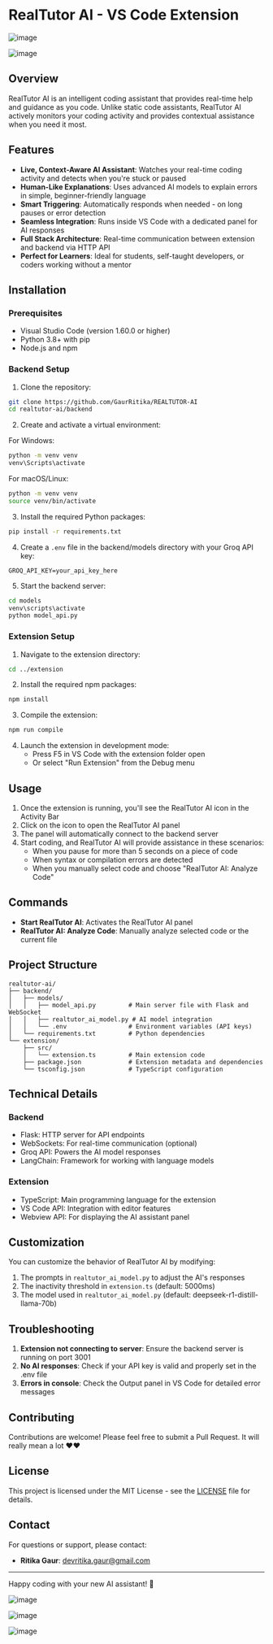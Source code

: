 # RealTutor AI - VS Code Extension

![image](https://github.com/user-attachments/assets/c3da398c-f055-4768-b432-2f715d38cc40)

![image](https://github.com/user-attachments/assets/ea14417b-420b-4ba6-978f-66e89421e376)




## Overview

RealTutor AI is an intelligent coding assistant that provides real-time help and guidance as you code. Unlike static code assistants, RealTutor AI actively monitors your coding activity and provides contextual assistance when you need it most.

## Features

- **Live, Context-Aware AI Assistant**: Watches your real-time coding activity and detects when you're stuck or paused
- **Human-Like Explanations**: Uses advanced AI models to explain errors in simple, beginner-friendly language
- **Smart Triggering**: Automatically responds when needed - on long pauses or error detection
- **Seamless Integration**: Runs inside VS Code with a dedicated panel for AI responses
- **Full Stack Architecture**: Real-time communication between extension and backend via HTTP API
- **Perfect for Learners**: Ideal for students, self-taught developers, or coders working without a mentor

## Installation

### Prerequisites

- Visual Studio Code (version 1.60.0 or higher)
- Python 3.8+ with pip
- Node.js and npm

### Backend Setup

1. Clone the repository:
```bash
git clone https://github.com/GaurRitika/REALTUTOR-AI
cd realtutor-ai/backend
```

2. Create and activate a virtual environment:

For Windows:
```bash
python -m venv venv
venv\Scripts\activate
```

For macOS/Linux:
```bash
python -m venv venv
source venv/bin/activate
```

3. Install the required Python packages:
```bash
pip install -r requirements.txt
```

4. Create a `.env` file in the backend/models directory with your Groq API key:
```
GROQ_API_KEY=your_api_key_here
```

5. Start the backend server:
```bash
cd models
venv\scripts\activate
python model_api.py
```

### Extension Setup

1. Navigate to the extension directory:
```bash
cd ../extension
```

2. Install the required npm packages:
```bash
npm install
```

3. Compile the extension:
```bash
npm run compile
```

4. Launch the extension in development mode:
   - Press F5 in VS Code with the extension folder open
   - Or select "Run Extension" from the Debug menu

## Usage

1. Once the extension is running, you'll see the RealTutor AI icon in the Activity Bar
2. Click on the icon to open the RealTutor AI panel
3. The panel will automatically connect to the backend server
4. Start coding, and RealTutor AI will provide assistance in these scenarios:
   - When you pause for more than 5 seconds on a piece of code
   - When syntax or compilation errors are detected
   - When you manually select code and choose "RealTutor AI: Analyze Code"

## Commands

- **Start RealTutor AI**: Activates the RealTutor AI panel
- **RealTutor AI: Analyze Code**: Manually analyze selected code or the current file

## Project Structure

```
realtutor-ai/
├── backend/
│   ├── models/
│   │   ├── model_api.py         # Main server file with Flask and WebSocket
│   │   ├── realtutor_ai_model.py # AI model integration
│   │   └── .env                 # Environment variables (API keys)
│   └── requirements.txt         # Python dependencies
└── extension/
    ├── src/
    │   └── extension.ts         # Main extension code
    ├── package.json             # Extension metadata and dependencies
    └── tsconfig.json            # TypeScript configuration
```

## Technical Details

### Backend
- Flask: HTTP server for API endpoints
- WebSockets: For real-time communication (optional)
- Groq API: Powers the AI model responses
- LangChain: Framework for working with language models

### Extension
- TypeScript: Main programming language for the extension
- VS Code API: Integration with editor features
- Webview API: For displaying the AI assistant panel

## Customization

You can customize the behavior of RealTutor AI by modifying:
1. The prompts in `realtutor_ai_model.py` to adjust the AI's responses
2. The inactivity threshold in `extension.ts` (default: 5000ms)
3. The model used in `realtutor_ai_model.py` (default: deepseek-r1-distill-llama-70b)

## Troubleshooting

1. **Extension not connecting to server**: Ensure the backend server is running on port 3001
2. **No AI responses**: Check if your API key is valid and properly set in the .env file
3. **Errors in console**: Check the Output panel in VS Code for detailed error messages

## Contributing

Contributions are welcome! Please feel free to submit a Pull Request. It will really mean a lot ❤️❤️

## License

This project is licensed under the MIT License - see the [LICENSE](LICENSE) file for details.

## Contact

For questions or support, please contact:
- **Ritika Gaur**: devritika.gaur@gmail.com

---

Happy coding with your new AI assistant! 🚀

![image](https://github.com/user-attachments/assets/c9267495-91d1-47e2-b74e-b58cbc776a1a)

![image](https://github.com/user-attachments/assets/2dbee9df-2caf-40e3-a989-0a66dad80ee5)

![image](https://github.com/user-attachments/assets/62355be4-8019-474b-849d-4148e68b2b17)



